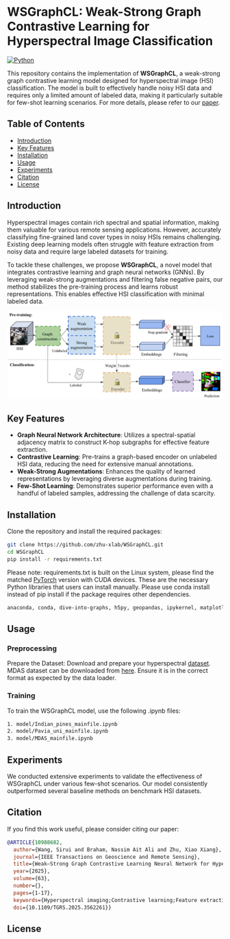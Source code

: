 # WSGraphCL: Weak-Strong Graph Contrastive Learning for Hyperspectral Image Classification


[![Python](https://img.shields.io/badge/python-3.8%2B-brightgreen.svg)](https://www.python.org/downloads/)

This repository contains the implementation of **WSGraphCL**, a weak-strong graph contrastive learning model designed for hyperspectral image (HSI) classification. The model is built to effectively handle noisy HSI data and requires only a limited amount of labeled data, making it particularly suitable for few-shot learning scenarios. For more details, please refer to our [paper]([https://ieeexplore.ieee.org/abstract/document/10988682]).

## Table of Contents
- [Introduction](#introduction)
- [Key Features](#key-features)
- [Installation](#installation)
- [Usage](#usage)
- [Experiments](#experiments)
- [Citation](#citation)
- [License](#license)

## Introduction

Hyperspectral images contain rich spectral and spatial information, making them valuable for various remote sensing applications. However, accurately classifying fine-grained land cover types in noisy HSIs remains challenging. Existing deep learning models often struggle with feature extraction from noisy data and require large labeled datasets for training.

To tackle these challenges, we propose **WSGraphCL**, a novel model that integrates contrastive learning and graph neural networks (GNNs). By leveraging weak-strong augmentations and filtering false negative pairs, our method stabilizes the pre-training process and learns robust representations. This enables effective HSI classification with minimal labeled data.

![Model Pipeline](modelpip.png)  <!-- Update this path with the actual path to your image -->

## Key Features

- **Graph Neural Network Architecture**: Utilizes a spectral-spatial adjacency matrix to construct K-hop subgraphs for effective feature extraction.
- **Contrastive Learning**: Pre-trains a graph-based encoder on unlabeled HSI data, reducing the need for extensive manual annotations.
- **Weak-Strong Augmentations**: Enhances the quality of learned representations by leveraging diverse augmentations during training.
- **Few-Shot Learning**: Demonstrates superior performance even with a handful of labeled samples, addressing the challenge of data scarcity.

## Installation

Clone the repository and install the required packages: 

```bash
git clone https://github.com/zhu-xlab/WSGraphCL.git
cd WSGraphCL
pip install -r requirements.txt
```
Please note: requirements.txt is built on the Linux system, please find the matched [PyTorch](https://pytorch.org/get-started/previous-versions/) version with CUDA devices.
These are the necessary Python libraries that users can install manually. Please use conda install instead of pip install if the package requires other dependencies.

```bash
anaconda, conda, dive-into-graphs, h5py, geopandas, ipykernel, matplotlib, numpy, pandas, Pillow, pyscf, scikit-imag, scikit-learn, scipy, tifffile, torch, torch_cluster, torch_geometric, torch_scatter, torch_sparse, torchaudio, torchmetrics, torchvision, tqdm, typing, thop, fvcore, math, datetime, time, copy
```

## Usage

### Preprocessing

Prepare the Dataset: Download and prepare your hyperspectral [dataset](https://www.ehu.eus/ccwintco/index.php/Hyperspectral_Remote_Sensing_Scenes). MDAS dataset can be downloaded from [here](https://mediatum.ub.tum.de/1657312). Ensure it is in the correct format as expected by the data loader.

### Training

To train the WSGraphCL model, use the following .ipynb files:
```bash
1. model/Indian_pines_mainfile.ipynb
2. model/Pavia_uni_mainfile.ipynb
3. model/MDAS_mainfile.ipynb
```
## Experiments

We conducted extensive experiments to validate the effectiveness of WSGraphCL under various few-shot scenarios. Our model consistently outperformed several baseline methods on benchmark HSI datasets.

## Citation

If you find this work useful, please consider citing our paper:

```bibtex
@ARTICLE{10988682,
  author={Wang, Sirui and Braham, Nassim Ait Ali and Zhu, Xiao Xiang},
  journal={IEEE Transactions on Geoscience and Remote Sensing}, 
  title={Weak–Strong Graph Contrastive Learning Neural Network for Hyperspectral Image Classification}, 
  year={2025},
  volume={63},
  number={},
  pages={1-17},
  keywords={Hyperspectral imaging;Contrastive learning;Feature extraction;Image classification;Training;Adaptation models;Earth;Data models;Noise;Image edge detection;Contrastive learning (CL);deep learning;graph neural networks (GNNs);hyperspectral image (HSI) classification;self-supervised learning (SSL)},
  doi={10.1109/TGRS.2025.3562261}}

```
## License


